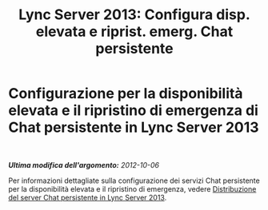 ﻿---
title: "Lync Server 2013: Configura disp. elevata e riprist. emerg. Chat persistente"
TOCTitle: Configurazione per la disponibilità elevata e il ripristino di emergenza di Chat persistente
ms:assetid: 2b91c244-796c-416d-bf9b-e99613e901af
ms:mtpsurl: https://technet.microsoft.com/it-it/library/JJ552854(v=OCS.15)
ms:contentKeyID: 49300028
ms.date: 08/24/2015
mtps_version: v=OCS.15
ms.translationtype: HT
---

# Configurazione per la disponibilità elevata e il ripristino di emergenza di Chat persistente in Lync Server 2013

 

_**Ultima modifica dell'argomento:** 2012-10-06_

Per informazioni dettagliate sulla configurazione dei servizi Chat persistente per la disponibilità elevata e il ripristino di emergenza, vedere [Distribuzione del server Chat persistente in Lync Server 2013](lync-server-2013-deploying-persistent-chat-server.md).

